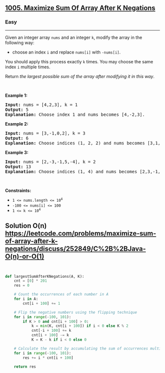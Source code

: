 <h2><a href="https://leetcode.com/problems/maximize-sum-of-array-after-k-negations/">1005. Maximize Sum Of Array After K Negations</a></h2><h3>Easy</h3><hr><div><p>Given an integer array <code>nums</code> and an integer <code>k</code>, modify the array in the following way:</p>

<ul>
	<li>choose an index <code>i</code> and replace <code>nums[i]</code> with <code>-nums[i]</code>.</li>
</ul>

<p>You should apply this process exactly <code>k</code> times. You may choose the same index <code>i</code> multiple times.</p>

<p>Return <em>the largest possible sum of the array after modifying it in this way</em>.</p>

<p>&nbsp;</p>
<p><strong class="example">Example 1:</strong></p>

<pre><strong>Input:</strong> nums = [4,2,3], k = 1
<strong>Output:</strong> 5
<strong>Explanation:</strong> Choose index 1 and nums becomes [4,-2,3].
</pre>

<p><strong class="example">Example 2:</strong></p>

<pre><strong>Input:</strong> nums = [3,-1,0,2], k = 3
<strong>Output:</strong> 6
<strong>Explanation:</strong> Choose indices (1, 2, 2) and nums becomes [3,1,0,2].
</pre>

<p><strong class="example">Example 3:</strong></p>

<pre><strong>Input:</strong> nums = [2,-3,-1,5,-4], k = 2
<strong>Output:</strong> 13
<strong>Explanation:</strong> Choose indices (1, 4) and nums becomes [2,3,-1,5,4].
</pre>

<p>&nbsp;</p>
<p><strong>Constraints:</strong></p>

<ul>
	<li><code>1 &lt;= nums.length &lt;= 10<sup>4</sup></code></li>
	<li><code>-100 &lt;= nums[i] &lt;= 100</code></li>
	<li><code>1 &lt;= k &lt;= 10<sup>4</sup></code></li>
</ul>
</div>


## Solution O(n) https://leetcode.com/problems/maximize-sum-of-array-after-k-negations/discuss/252849/C%2B%2BJava-O(n)-or-O(1)


```python


def largestSumAfterKNegations(A, K):
    cnt = [0] * 201
    res = 0

    # Count the occurrences of each number in A
    for i in A:
        cnt[i + 100] += 1

    # Flip the negative numbers using the flipping technique
    for i in range(-100, 101):
        if K > 0 and cnt[i + 100] > 0:
            k = min(K, cnt[i + 100]) if i < 0 else K % 2
            cnt[-i + 100] += k
            cnt[i + 100] -= k
            K = K - k if i < 0 else 0

    # Calculate the result by accumulating the sum of occurrences multiplied by their corresponding number
    for i in range(-100, 101):
        res += i * cnt[i + 100]

    return res


```
